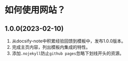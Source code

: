# 如何使用网站？
## 1.0.0(2023-02-10)
1. 从docsify-note中积累经验回馈到模板中，发布1.0.0版本。
2. 完成主页内容，列出模板内集成的特性。
3. 添加`.nojekyll`防止`github pages`忽略下划线开头的资源。

